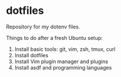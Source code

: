 # dotfiles
Repository for my dotenv files.

Things to do after a fresh Ubuntu setup:

1. Install basic tools: git, vim, zsh, tmux, curl
2. Install dotfiles
3. Install Vim plugin manager and plugins
3. Install asdf and programming languages
